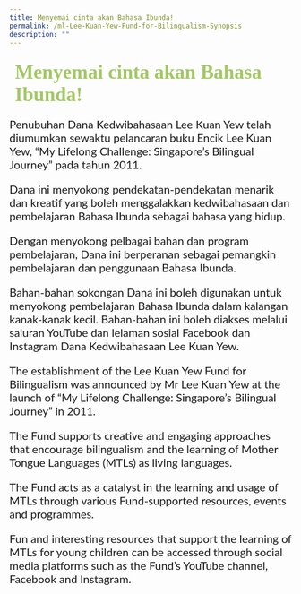 ```yaml
---
title: Menyemai cinta akan Bahasa Ibunda!
permalink: /ml-Lee-Kuan-Yew-Fund-for-Bilingualism-Synopsis
description: ""
---
```

<h4 style="font-size: 35px;font-family: KaiTi;padding-top:12px;margin:10px;color: #a3c864;">Menyemai cinta akan Bahasa Ibunda!</h4>
<p style="font-size: 20px;font-family: Lato,sans-serif;">Penubuhan Dana Kedwibahasaan Lee Kuan Yew telah diumumkan sewaktu pelancaran buku Encik Lee Kuan Yew, “My Lifelong Challenge: Singapore’s Bilingual Journey” pada tahun 2011.</p>
<p  style="font-size: 20px;font-family:Lato,sans-serif;">Dana ini menyokong pendekatan-pendekatan menarik dan kreatif yang boleh menggalakkan kedwibahasaan dan pembelajaran Bahasa Ibunda sebagai bahasa yang hidup. </p>
<p  style="font-size: 20px;font-family:Lato,sans-serif;">Dengan menyokong pelbagai bahan dan program pembelajaran, Dana ini berperanan sebagai pemangkin pembelajaran dan penggunaan Bahasa Ibunda.</p>
<p  style="font-size: 20px;font-family:Lato,sans-serif;">Bahan-bahan sokongan Dana ini boleh digunakan untuk menyokong pembelajaran Bahasa Ibunda dalam kalangan kanak-kanak kecil. Bahan-bahan ini boleh diakses melalui saluran YouTube dan lelaman sosial Facebook dan Instagram Dana Kedwibahasaan Lee Kuan Yew. </p>
<p  style="font-size: 20px;font-family:Lato,sans-serif;">The establishment of the Lee Kuan Yew Fund for Bilingualism was announced by Mr Lee Kuan Yew at the launch of “My Lifelong Challenge: Singapore’s Bilingual Journey” in 2011. </p>
<p  style="font-size: 20px;font-family:Lato,sans-serif;">The Fund supports creative and engaging approaches that encourage bilingualism and the learning of Mother Tongue Languages (MTLs) as living languages.</p>
<p  style="font-size: 20px;font-family:Lato,sans-serif;">The Fund acts as a catalyst in the learning and usage of MTLs through various Fund-supported resources, events and programmes.</p>
<p  style="font-size: 20px;font-family:Lato,sans-serif;">Fun and interesting resources that support the learning of MTLs for young children can be accessed through social media platforms such as the Fund’s YouTube channel, Facebook and Instagram.</p>